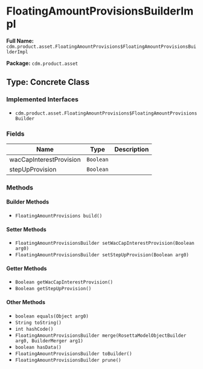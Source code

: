 # FloatingAmountProvisionsBuilderImpl

**Full Name:** `cdm.product.asset.FloatingAmountProvisions$FloatingAmountProvisionsBuilderImpl`

**Package:** `cdm.product.asset`

## Type: Concrete Class

### Implemented Interfaces

- `cdm.product.asset.FloatingAmountProvisions$FloatingAmountProvisionsBuilder`

### Fields

| Name | Type | Description |
|------|------|-------------|
| wacCapInterestProvision | `Boolean` |  |
| stepUpProvision | `Boolean` |  |

### Methods

#### Builder Methods

- `FloatingAmountProvisions build()`

#### Setter Methods

- `FloatingAmountProvisionsBuilder setWacCapInterestProvision(Boolean arg0)`
- `FloatingAmountProvisionsBuilder setStepUpProvision(Boolean arg0)`

#### Getter Methods

- `Boolean getWacCapInterestProvision()`
- `Boolean getStepUpProvision()`

#### Other Methods

- `boolean equals(Object arg0)`
- `String toString()`
- `int hashCode()`
- `FloatingAmountProvisionsBuilder merge(RosettaModelObjectBuilder arg0, BuilderMerger arg1)`
- `boolean hasData()`
- `FloatingAmountProvisionsBuilder toBuilder()`
- `FloatingAmountProvisionsBuilder prune()`

